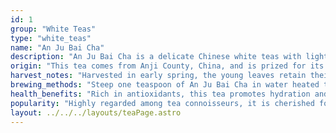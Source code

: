 ```yaml
---
id: 1
group: "White Teas"
type: "white_teas"
name: "An Ju Bai Cha"
description: "An Ju Bai Cha is a delicate Chinese white teas with light, silvery-green leaves that offer a sweet and refreshing flavor."
origin: "This tea comes from Anji County, China, and is prized for its delicate processing and gentle flavor profile."
harvest_notes: "Harvested in early spring, the young leaves retain their freshness and vibrant taste."
brewing_methods: "Steep one teaspoon of An Ju Bai Cha in water heated to 80°C (176°F) for 3-5 minutes to enjoy its subtle flavors."
health_benefits: "Rich in antioxidants, this tea promotes hydration and supports digestion."
popularity: "Highly regarded among tea connoisseurs, it is cherished for its refined and gentle taste."
layout: ../../../layouts/teaPage.astro
---
```

